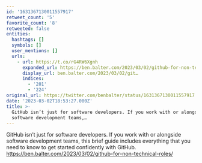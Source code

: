 ```yaml
---
id: '1631367130011557917'
retweet_count: '5'
favorite_count: '8'
retweeted: false
entities:
  hashtags: []
  symbols: []
  user_mentions: []
  urls:
    - url: https://t.co/rG4RW6Xgnh
      expanded_url: https://ben.balter.com/2023/03/02/github-for-non-technical-roles/
      display_url: ben.balter.com/2023/03/02/git…
      indices:
        - '201'
        - '224'
original_url: https://twitter.com/benbalter/status/1631367130011557917
date: '2023-03-02T18:53:27.000Z'
title: >-
  GitHub isn’t just for software developers. If you work with or alongside
  software development teams,…
---
```


GitHub isn’t just for software developers. If you work with or alongside software development teams, this brief guide includes everything that you need to know to  get started confidently with GitHub. https://ben.balter.com/2023/03/02/github-for-non-technical-roles/
